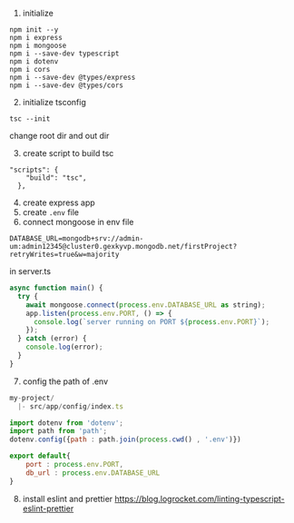 1. initialize

```
npm init --y
npm i express
npm i mongoose
npm i --save-dev typescript
npm i dotenv
npm i cors
npm i --save-dev @types/express
npm i --save-dev @types/cors
```

2. initialize tsconfig

```
tsc --init
```

change root dir and out dir

3. create script to build tsc

```
"scripts": {
    "build": "tsc",
  },
```

4. create express app
5. create `.env` file
6. connect mongoose
   in env file

```
DATABASE_URL=mongodb+srv://admin-um:admin12345@cluster0.gexkyvp.mongodb.net/firstProject?retryWrites=true&w=majority
```

in server.ts

```js
async function main() {
  try {
    await mongoose.connect(process.env.DATABASE_URL as string);
    app.listen(process.env.PORT, () => {
      console.log(`server running on PORT ${process.env.PORT}`);
    });
  } catch (error) {
    console.log(error);
  }
}
```

7. config the path of .env

```js
my-project/
  |- src/app/config/index.ts

import dotenv from 'dotenv';
import path from 'path';
dotenv.config({path : path.join(process.cwd() , '.env')})

export default{
    port : process.env.PORT,
    db_url : process.env.DATABASE_URL
}
```

8. install eslint and prettier https://blog.logrocket.com/linting-typescript-eslint-prettier
